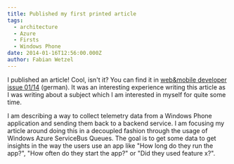 ```yaml
---
title: Published my first printed article
tags:
  - architecture
  - Azure
  - Firsts
  - Windows Phone
date: 2014-01-16T12:56:00.000Z
author: Fabian Wetzel
---
```


I published an article! Cool, isn't it? You can find it in [web&amp;mobile developer issue 01/14](http://www.webundmobile.de/Aktuelles-Heft/Inhalt-web-mobile-developer-1-2014-10219.html) (german). It was an interesting experience writing this article as I was writing about a subject which I am interested in myself for quite some time.

I am describing a way to collect telemetry data from a Windows Phone application and sending them back to a backend service. I am focusing my article around doing this in a decoupled fashion through the usage of Windows Azure ServiceBus Queues. The goal is to get some data to get insights in the way the users use an app like "How long do they run the app?", "How often do they start the app?" or "Did they used feature x?".


